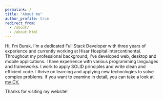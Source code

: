 ```yaml
---
permalink: /
title: "About me"
author_profile: true
redirect_from: 
  - /about/
  - /about.html
---
```


Hi, I'm Burak. I'm a dedicated Full Stack Developer with three years of experience and currently working at Hisar Hospital Intercontinental. Throughout my professional background, I've developed web, desktop and mobile applications. I have experience with various programming languages ​​and frameworks. I work to apply SOLID principles and write clean and efficient code. I thrive on learning and applying new technologies to solve complex problems. If you want to examine in detail, you can take a look at <a href="insert-link-here" target="files/Resume.pdf"> my CV.</a>


Thanks for visiting my website!
